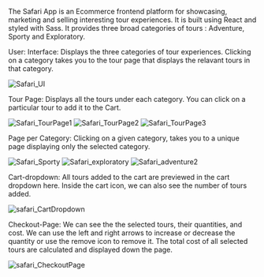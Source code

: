 The Safari App is an Ecommerce frontend platform for showcasing, marketing and selling interesting tour experiences. It is built using React and styled with Sass. It provides three broad categories of tours : Adventure, Sporty and Exploratory.

User: Interface: Displays the three categories of tour experiences. Clicking on a category takes you to the tour page that displays the relavant tours in that category.

![Safari_UI](https://github.com/Stephen-Afari/safari/assets/62534292/9d2851b8-06a5-4e85-a3fe-d103d15e5715)

Tour Page: Displays all the tours under each category. You can click on a particular tour to add it to the Cart.

![Safari_TourPage1](https://github.com/Stephen-Afari/safari/assets/62534292/bcd1b531-e710-4014-ac11-7041d0d65882)
![Safari_TourPage2](https://github.com/Stephen-Afari/safari/assets/62534292/4361720a-36bb-4505-8640-9ff08650fa82)
![Safari_TourPage3](https://github.com/Stephen-Afari/safari/assets/62534292/0963cc77-4b23-4f8e-b885-5698111eff6e)

Page per Category: Clicking on a given category, takes you to a unique page displaying only the selected category.

![Safari_Sporty](https://github.com/Stephen-Afari/safari/assets/62534292/899810ba-8df3-409a-96cc-6a8630a76fce)
![Safari_exploratory](https://github.com/Stephen-Afari/safari/assets/62534292/6525c77e-9acd-42a5-8738-da8cd45e944f)
![Safari_adventure2](https://github.com/Stephen-Afari/safari/assets/62534292/7acb4dec-79cb-4aaf-8b53-33ba0269924c)

Cart-dropdown: All tours added to the cart are previewed in the cart dropdown here. Inside the cart icon, we can also see the number of tours added.

![safari_CartDropdown](https://github.com/Stephen-Afari/safari/assets/62534292/9ee512f2-f6f0-4a4b-a5e3-95c1657a7875)

Checkout-Page: We can see the the selected tours, their quantities, and cost. We can use the left and right arrows to increase or decrease the quantity or use the remove icon to remove it. The total cost of all selected tours are calculated and displayed down the page.

![safari_CheckoutPage](https://github.com/Stephen-Afari/safari/assets/62534292/79336ced-fec9-47e7-bc5e-179eb3b5d602)





